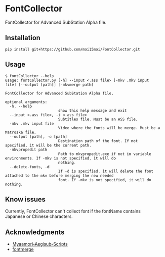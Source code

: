 # FontCollector
FontCollector for Advanced SubStation Alpha file.
## Installation
```text
pip install git+https://github.com/moi15moi/FontCollector.git
```

## Usage

```text
$ fontCollector --help
usage: fontCollector.py [-h] --input <.ass file> [-mkv .mkv input file] [--output [path]] [-mkvmerge path]

FontCollector for Advanced SubStation Alpha file.

optional arguments:
  -h, --help            
						show this help message and exit
  --input <.ass file>, -i <.ass file>
                        Subtitles file. Must be an ASS file.
  -mkv .mkv input file  
						Video where the fonts will be merge. Must be a Matroska file.
  --output [path], -o [path]
                        Destination path of the font. If not specified, it will be the current path.
  -mkvpropedit path     
						Path to mkvpropedit.exe if not in variable environments. If -mkv is not specified, it will do
                        nothing.
  --delete-fonts, -d    
						If -d is specified, it will delete the font attached to the mkv before merging the new needed
                        font. If -mkv is not specified, it will do nothing.
```

## Know issues
Currently, FontCollector can't collect font if the fontName contains Japanese or Chinese characters.

## Acknowledgments
 - [Myaamori-Aegisub-Scripts](https://github.com/TypesettingTools/Myaamori-Aegisub-Scripts)
 - [fontmerge](https://github.com/WheneverDev/fontmerge)

